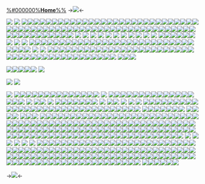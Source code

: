 [%#000000%**Home**%%](border)
 ->![](https://files.catbox.moe/m3h3e5.png)<-
 
![](https://files.catbox.moe/phf60g.PNG)
![](https://files.catbox.moe/pct622.png) 
![](https://files.catbox.moe/sl7165.png)![](https://files.catbox.moe/52b3fw.png)![](https://files.catbox.moe/jhkepv.png)![](https://files.catbox.moe/3pnoh5.png)![](https://files.catbox.moe/zeosfo.png)![](https://files.catbox.moe/3guolz.png)![](https://files.catbox.moe/mnt7mj.png)![](https://files.catbox.moe/xssdbt.png)![](https://files.catbox.moe/h0k9ee.png)![](https://files.catbox.moe/efwvm3.png)![](https://files.catbox.moe/dv1o4g.png)![](https://files.catbox.moe/9wjsys.png)![](https://files.catbox.moe/bflv38.jpg)![](https://files.catbox.moe/5htqh5.png)![](https://files.catbox.moe/vvumhe.png)![](https://files.catbox.moe/n1dt2k.png)![](https://files.catbox.moe/8m36ky.png)![](https://files.catbox.moe/0z3da4.png)![](https://files.catbox.moe/am2tyu.png)![](https://files.catbox.moe/998tq9.png)![](https://files.catbox.moe/salbxb.png)![](https://files.catbox.moe/w684uv.png)![](https://files.catbox.moe/aiw8ei.png)![](https://files.catbox.moe/3zyx0f.png)![](https://files.catbox.moe/azh0fh.png)![](https://files.catbox.moe/z8ullo.png)![](https://files.catbox.moe/2iltee.png)![](https://files.catbox.moe/p1ud3s.png)![](https://files.catbox.moe/zeosfo.png)![](https://files.catbox.moe/1wpevt.png)![](https://files.catbox.moe/wikcwm.webp)![](https://files.catbox.moe/9wyhii.png)![](https://files.catbox.moe/yrm3he.png)![](https://files.catbox.moe/y9t3fg.png)![](https://files.catbox.moe/le6p4b.png)![](https://files.catbox.moe/ayjsmv.png)![](https://files.catbox.moe/yo1w4t.png)![](https://files.catbox.moe/odcovy.png)![](https://files.catbox.moe/rwal1a.png)![](https://files.catbox.moe/mwgcok.png)![](https://files.catbox.moe/3y2rch.png)![](https://files.catbox.moe/hxbsi8.png)![](https://files.catbox.moe/2ujmqz.png)![](https://files.catbox.moe/8otroe.png)![](https://files.catbox.moe/2rw5it.png)![](https://files.catbox.moe/mfju65.png)![](https://files.catbox.moe/c05r1s.png)![](https://files.catbox.moe/fx8td3.png)![](https://files.catbox.moe/kyex87.png)![](https://files.catbox.moe/jl9ybr.png)![](https://files.catbox.moe/lbuuft.png)![](https://files.catbox.moe/3ksqx8.PNG)![](https://files.catbox.moe/75005b.png)![](https://files.catbox.moe/b5u2gv.png)![](https://files.catbox.moe/wmri32.png)![](https://files.catbox.moe/428ogt.png)![](https://files.catbox.moe/g31xih.png)![](https://files.catbox.moe/9sxjxo.png)![](https://files.catbox.moe/8qrbvt.png)![](https://files.catbox.moe/a6bhc3.png)![](https://files.catbox.moe/np4ozu.png)![](https://files.catbox.moe/5ujj9z.png)![](https://files.catbox.moe/dia9yl.png)![](https://files.catbox.moe/03s5x9.png)![](https://files.catbox.moe/j3mbh6.gif)![](https://files.catbox.moe/fit5xq.png)![](https://files.catbox.moe/ym4tlc.png)![](https://files.catbox.moe/kl1149.png)![](https://files.catbox.moe/w9f2tf.png)![](https://files.catbox.moe/yljq75.gif)![](https://files.catbox.moe/wfz134.gif)
![](https://i.postimg.cc/8CzGBJQL/ezgif-5-b746918aab.png)
![](https://i.postimg.cc/bwW0155P/Untitled1119-20230807102211.png)
![](https://i.postimg.cc/jq4hBZD6/Untitled1445-20230807101953.png)
![](https://i.postimg.cc/k4xyJyfm/Untitled1366-20230807102043.png)
![](https://i.postimg.cc/ncV1xBmy/Untitled1456-20230807101942.png)
![](https://i.postimg.cc/fyDfJ0r0/Untitled1431-20230807102020.png)
![](https://i.postimg.cc/RFzcDH9b/Untitled1327-20230807102112.png)
![](https://files.catbox.moe/3s1lh0.png)
![](https://files.catbox.moe/2sb5zw.png)
![](https://files.catbox.moe/vllcr8.png)
![](https://files.catbox.moe/b7234o.png)
![](https://files.catbox.moe/lymq7p.png)![](https://files.catbox.moe/1lu656.png)![](https://files.catbox.moe/l9tw96.png)![](https://files.catbox.moe/fq44j5.png)![](https://files.catbox.moe/aqhrlf.png)![](https://files.catbox.moe/ajendj.png) ![](https://files.catbox.moe/ocft26.gif) ![](https://files.catbox.moe/esnbtg.png) ![](https://files.catbox.moe/kep9li.png) ![](https://files.catbox.moe/uq1cuz.png)![](https://files.catbox.moe/eb5yha.png)![](https://files.catbox.moe/fvk8ov.png)![](https://files.catbox.moe/wo3a13.png)![](https://files.catbox.moe/bqjw87.png)![](https://files.catbox.moe/zw4of8.png)![](https://files.catbox.moe/8aewy4.png)![](https://files.catbox.moe/hwnhn3.png)![](https://files.catbox.moe/c76cxy.png)![](https://files.catbox.moe/zq5i4f.png)![](https://files.catbox.moe/3sk4jo.png)![](https://files.catbox.moe/0dphow.png)![](https://files.catbox.moe/i414pb.png)![](https://files.catbox.moe/9blc30.png)![](https://files.catbox.moe/bata73.png)![](https://files.catbox.moe/awq5se.png)![](https://files.catbox.moe/eaw265.png)![](https://files.catbox.moe/l30t4e.png)![](https://files.catbox.moe/6bpbia.png)![](https://files.catbox.moe/h0yn21.png)![](https://files.catbox.moe/73bs3b.png)![](https://files.catbox.moe/yw4c3v.png)![](https://files.catbox.moe/uqg7f7.png)![](https://files.catbox.moe/yqr2xn.png)![](https://files.catbox.moe/oknyzt.png)![](https://files.catbox.moe/8z8ock.gif)![](https://files.catbox.moe/bs50bs.gif)![](https://files.catbox.moe/5ldvz3.gif)![](https://files.catbox.moe/593inn.gif)![](https://files.catbox.moe/to9091.gif)![](https://files.catbox.moe/k4ifyz.gif)
![](https://files.catbox.moe/kjfwem.gif)
![](https://files.catbox.moe/tky91q.gif)
![](https://files.catbox.moe/pklt6r.gif)![](https://files.catbox.moe/9yb6ew.gif)![](https://files.catbox.moe/32d3wv.gifv)![](https://files.catbox.moe/btujsg.gif)![](https://files.catbox.moe/6o9jqp.gif)![](https://files.catbox.moe/zou41b.gif)![](https://files.catbox.moe/69q993.gif)![](https://files.catbox.moe/ifskhr.gif)![](https://files.catbox.moe/edneyn.gif)![](https://files.catbox.moe/sju9bg.gif)![](https://files.catbox.moe/ecl2nv.gif)![](https://files.catbox.moe/jy3nxq.gif)![](https://files.catbox.moe/tp814n.gif)![](https://files.catbox.moe/z20zf1.gif)![](https://files.catbox.moe/kvm83m.gif)![](https://files.catbox.moe/jzrrgm.gif)![](https://files.catbox.moe/zgpsn6.gif)![](https://files.catbox.moe/ynqhj9.gif)![](https://files.catbox.moe/09dtw1.gif)![](https://files.catbox.moe/w428ig.gif)![](https://files.catbox.moe/646x4x.gif)![](https://files.catbox.moe/lfodj1.gif)![](https://files.catbox.moe/itkl2t.gif)![](https://files.catbox.moe/mdmgyb.gif)![](https://files.catbox.moe/nesbpz.gif)![](https://files.catbox.moe/mdsn15.gif)![](https://files.catbox.moe/k1pp6g.png)![](https://files.catbox.moe/bquuz7.gif)![](https://files.catbox.moe/jdsn1j.gif)![](https://files.catbox.moe/gg7q9l.gif)![](https://files.catbox.moe/8qwimt.gif)![](https://files.catbox.moe/1jp5p7.gif)![](https://files.catbox.moe/wz3soz.png)![](https://files.catbox.moe/q7ne28.png)![](https://files.catbox.moe/hurdc6.png)![](https://files.catbox.moe/0dfqeh.PNG)![](https://files.catbox.moe/s6zgf8.gif)![](https://files.catbox.moe/6rzcav.gif)![](https://files.catbox.moe/6m4gaz.gif)![](https://files.catbox.moe/13zho8.gif)![](https://files.catbox.moe/1btdjf.gif)![](https://files.catbox.moe/q1qw6v.png)
![](https://files.catbox.moe/0dswvs.png)![](https://files.catbox.moe/1bdwjk.png)![](https://files.catbox.moe/a2zan4.png)
 
![](https://files.catbox.moe/20h0pq.png)![](https://files.catbox.moe/0jkhk9.png)![](https://files.catbox.moe/liwzm8.png)![](https://files.catbox.moe/efr17p.png)![](https://files.catbox.moe/tofh6d.png)
![](https://files.catbox.moe/2tppzn.png)
 
![](https://files.catbox.moe/lkmoqd.png)
![](https://files.catbox.moe/qjikbs.png)
 
![](https://files.catbox.moe/jopsjc.png)
![](https://files.catbox.moe/jxw9ud.png)![](https://files.catbox.moe/xqgp5i.png)![](https://files.catbox.moe/yy3gcr.png)![](https://files.catbox.moe/pwmgs7.png)![](https://files.catbox.moe/cly2vz.png)![](https://files.catbox.moe/xs4r2k.png)![](https://files.catbox.moe/12sunm.png)![](https://files.catbox.moe/u6asl5.png)![](https://files.catbox.moe/z23gxb.png)![](https://files.catbox.moe/tchqqf.png)![](https://files.catbox.moe/3zx9j7.png)![](https://files.catbox.moe/h3pdot.png)![](https://files.catbox.moe/rctjx8.png)![](https://files.catbox.moe/sy87op.png)
![](https://files.catbox.moe/41ldj0.png)
![](https://files.catbox.moe/r6ofv7.png)![](https://files.catbox.moe/hlcl89.png)![](https://files.catbox.moe/sj65cr.gif)![](https://files.catbox.moe/bhx89q.gif)![](https://files.catbox.moe/iv0lu9.gif)![](https://files.catbox.moe/obpj5e.pnj)![](https://files.catbox.moe/nbh6hz.webp)![](https://files.catbox.moe/c11y1o.png)![](https://files.catbox.moe/2hcptv.png)![](https://files.catbox.moe/u72eu6.png)![](https://files.catbox.moe/84curx.png)![](https://files.catbox.moe/kxtlef.png)![](https://files.catbox.moe/6ga3pr.png)![](https://files.catbox.moe/5gjyg9.png)![](https://files.catbox.moe/xjisva.gif)![](https://files.catbox.moe/y0ttho.png)![](https://files.catbox.moe/4sol3l.png)
![](https://files.catbox.moe/k4d5ef.png)
![](https://files.catbox.moe/aefsw3.png)![](https://files.catbox.moe/3o5b16.png)
 ![](https://files.catbox.moe/puqawf.gif)
![](https://files.catbox.moe/ni5mkf.png)![](https://files.catbox.moe/4q7bw1.png)![](https://files.catbox.moe/rcnjso.png)![](https://files.catbox.moe/4a5qdf.png)![](https://files.catbox.moe/u3axg3.png)![](https://files.catbox.moe/uhnnlm.png)![](https://files.catbox.moe/3pnoh5.png)
![](https://files.catbox.moe/q5hif9.png)
![](https://files.catbox.moe/tfuc23.png)![](https://files.catbox.moe/hvoosc.png)
![](https://files.catbox.moe/j602fi.png)
![](https://files.catbox.moe/6ya4gr.png)
![](https://files.catbox.moe/9w9ncj.png)
![](https://files.catbox.moe/to5pje.gif)![](https://files.catbox.moe/j8q85e.gif)![](https://files.catbox.moe/exrcy6.gif)![](https://files.catbox.moe/ake5vi.gif)![](https://files.catbox.moe/g7d3dc.gif)![](https://files.catbox.moe/mwu9vb.gif)![](https://files.catbox.moe/xr04pa.gif)![](https://files.catbox.moe/etpjsw.gif)![](https://files.catbox.moe/j6qdu8.gif)![](https://files.catbox.moe/yj5i1t.crdownload)![](https://files.catbox.moe/iyagcs.gif)![](https://files.catbox.moe/2oj4sa.gif)![](https://files.catbox.moe/zctudf.gif)![](https://files.catbox.moe/852vsy.gif)![](https://files.catbox.moe/jtl592.gif)![](https://files.catbox.moe/t44hl9.gif)![](https://files.catbox.moe/84124v.gif)![](https://files.catbox.moe/3306hn.gif)![](https://files.catbox.moe/rkbegg.gif)![](https://files.catbox.moe/rhhbvi.gif)![](https://files.catbox.moe/otsy9l.gif)![](https://files.catbox.moe/v7py50.gif)![](https://files.catbox.moe/tjvzhv.webp)![](https://files.catbox.moe/5d51l8.gif)![](https://files.catbox.moe/90vynw.gif)![](https://files.catbox.moe/1z2chs.gif)![](https://files.catbox.moe/3sy1rv.gif)![](https://files.catbox.moe/j2hcdc.gif)![](https://files.catbox.moe/fsh77o.gif)![](https://files.catbox.moe/ke75gm.gif)![](https://files.catbox.moe/35s8c2.gif)
![](https://files.catbox.moe/mczjm7.gif)![](https://files.catbox.moe/jdt12w.gif)![](https://files.catbox.moe/166ccb.gif)![](https://files.catbox.moe/ezdrl9.png)![](https://files.catbox.moe/z709zc.gif)![](https://files.catbox.moe/k18wl0.gif)![](https://files.catbox.moe/wu7lh2.gif) ![](https://files.catbox.moe/u9zjvs.gif)![](https://files.catbox.moe/uasegh.gif) ![](https://files.catbox.moe/qowdsg.gif)![](https://files.catbox.moe/0iz79c.gif) ![](https://files.catbox.moe/njf692.gif)![](https://files.catbox.moe/nte82k.gif)![](https://files.catbox.moe/jzpogo.gif) ![](https://files.catbox.moe/4saow9.gif)![](https://files.catbox.moe/uuby02.gif)![](https://files.catbox.moe/dspa4s.gif)![](https://files.catbox.moe/yo1bew.gif)![](https://files.catbox.moe/qhysez.png)![](https://files.catbox.moe/qgcbed.gif)![](https://files.catbox.moe/2b2hgd.gif)![](https://files.catbox.moe/ruy6bb.gif)![](https://files.catbox.moe/3aj3wg.gif)![](https://files.catbox.moe/n6thcw.gif)![](https://files.catbox.moe/qgto0m.gif)![](https://files.catbox.moe/zuowq9.gif)![](https://files.catbox.moe/qrob82.gif)![](https://files.catbox.moe/ngcvaz.png)![](https://files.catbox.moe/lo2tv4.png)![](https://files.catbox.moe/4rwtr5.png)![](https://files.catbox.moe/5gjyg9.png)![](https://files.catbox.moe/xjisva.gif)![](https://files.catbox.moe/05vqos.gif)![](https://files.catbox.moe/y0ttho.png)![](https://files.catbox.moe/1hkrpi.gif)![](https://files.catbox.moe/4ls1dv.png)![](https://files.catbox.moe/o9jh6i.gif)![](https://files.catbox.moe/t2ny7h.png)![](https://files.catbox.moe/6x8ucm.png)![](https://files.catbox.moe/ngp3fl.png)![](https://files.catbox.moe/jr5gbk.jpeg)![](https://files.catbox.moe/64l4zy.jpeg)![](https://files.catbox.moe/938vrf.jpeg)![](https://files.catbox.moe/bdxb41.jpeg)![](https://files.catbox.moe/gzq5qo.png)![](https://files.catbox.moe/iu5zdp.png)![](https://files.catbox.moe/84ax6v.png)![](https://files.catbox.moe/ppy887.png)![](https://files.catbox.moe/mqkfty.png)![](https://files.catbox.moe/mekxuj.png)![](https://files.catbox.moe/eir3gp.png)![](https://files.catbox.moe/nj9b34.png)![](https://files.catbox.moe/qy2vny.png)![](https://files.catbox.moe/zfwhpm.gif)![](https://files.catbox.moe/wf6a1u.gif)![](https://files.catbox.moe/wiaai5.gif)![](https://files.catbox.moe/dok105.gif)![](https://files.catbox.moe/n75uf7.png)![](https://files.catbox.moe/dupw0o.gif)![](https://files.catbox.moe/i8uiix.gif)![](https://files.catbox.moe/njc2v2.gif)![](https://files.catbox.moe/iq3vgb.gif)![](https://files.catbox.moe/fbdtds.gif)![](https://files.catbox.moe/7j2cn5.gif)![](https://files.catbox.moe/bcr0ag.gif)![](https://files.catbox.moe/iu7kb1.gif)![](https://files.catbox.moe/10fuz5.gif)![](https://files.catbox.moe/7j3y72.gif)![](https://files.catbox.moe/bnl8r3.gif)![](https://files.catbox.moe/azxlwc.gif)![](https://files.catbox.moe/xnf90j.gif)![](https://files.catbox.moe/i15etf.gif)![](https://files.catbox.moe/f2l7l6.gif)![](https://files.catbox.moe/qkne9l.gif)![](https://files.catbox.moe/3ee7qp.gif)![](https://files.catbox.moe/a8abhr.gif)![](https://files.catbox.moe/y5z9t6.gif)![](https://files.catbox.moe/arjc9w.gif)![](https://files.catbox.moe/t7gvle.gif)![](https://files.catbox.moe/xe181g.gif)![](https://files.catbox.moe/o0pkmw.gif)![](https://files.catbox.moe/pth49x.gif)![](https://files.catbox.moe/kvmvsd.png)![](https://files.catbox.moe/mh5e9d.webp)![](https://files.catbox.moe/sqzdoh.gif)![](https://files.catbox.moe/kvm83m.gif)![](https://files.catbox.moe/ws1gu9.gif)![](https://files.catbox.moe/bvo7zr.gif)![](https://files.catbox.moe/m5o51f.png)![](https://files.catbox.moe/h6gymd.png)![](https://files.catbox.moe/gx9n0m.gif)![](https://files.catbox.moe/qk5tlb.jpeg)![](https://files.catbox.moe/qwtw10.jpeg)![](https://files.catbox.moe/ys631j.jpeg)![](https://files.catbox.moe/svehj2.jpeg)![](https://files.catbox.moe/nltcaj.jpeg)![](https://files.catbox.moe/xlz2rb.jpeg)![](https://files.catbox.moe/iw6zdc.jpeg)![](https://files.catbox.moe/4t2s7k.jpeg)![](https://files.catbox.moe/rxo5iv.jpeg)![](https://files.catbox.moe/esxu1l.jpeg)![](https://files.catbox.moe/uhoeon.jpeg)![](https://files.catbox.moe/kti6vw.jpeg)![](https://files.catbox.moe/uzpacq.jpeg)![](https://files.catbox.moe/7zncko.jpeg)![](https://files.catbox.moe/htdvyo.jpeg)![](https://files.catbox.moe/msdp5o.png)![](https://files.catbox.moe/locg4d.png)![](https://files.catbox.moe/3m1hgf.png)![](https://files.catbox.moe/cupet4.png)![](https://files.catbox.moe/530pk9.gif)![](https://files.catbox.moe/y6jq48.png)![](https://files.catbox.moe/t6lfsj.png)![](https://files.catbox.moe/n3pflr.png)![](https://files.catbox.moe/21hx0y.png)![](https://files.catbox.moe/y1v5zb.png)![](https://files.catbox.moe/5c1le8.png)![](https://media.discordapp.net/attachments/1051713683249713233/1141030213258580058/image.png)![](https://media.discordapp.net/attachments/1051713683249713233/1141030213627674785/image.png)![](https://media.discordapp.net/attachments/1051713683249713233/1141266718770089994/61387993.png)![](https://media.discordapp.net/attachments/1051713683249713233/1142481922426155038/Tumblr_l_98962507973132.gif)![](https://media.discordapp.net/attachments/1051713683249713233/1144019595171205221/2F48C151-7DB5-49F2-B2B2-0DAEC15EA625.png)![](https://media.discordapp.net/attachments/1051713683249713233/1144019633079336970/A66D316D-9B5F-46A0-9E84-1BFF2D048DB6.png)![](https://media.discordapp.net/attachments/1051713683249713233/1144019647759405107/B650C06B-3DFF-4E67-B5B8-2821B6EEE39F.png)![](https://media.discordapp.net/attachments/1051713683249713233/1144019708266426378/IMG_2914.png)![](https://media.discordapp.net/attachments/1051713683249713233/1144019722493509662/IMG_2918.png)![](https://media.discordapp.net/attachments/1051713683249713233/1144019752025600081/67A3043A-BCB4-442B-8EC9-C431D161DE51.png)![](https://media.discordapp.net/attachments/1051713683249713233/1144019795541491722/1TzRvxm.gif)![](https://media.discordapp.net/attachments/1051713683249713233/1144020146713796689/IMG_4386.gif)![](https://media.discordapp.net/attachments/1051713683249713233/1144020109883609138/2B2C17B0-7E89-46C9-9E63-866F8CC77B72.gif)![](https://media.discordapp.net/attachments/1051713683249713233/1144020140967596153/D45EF111-579D-4964-9E01-8619BB686056.gif)
![](https://files.catbox.moe/bayypw.gif)
![](https://files.catbox.moe/7ca6td.png)![](https://files.catbox.moe/r013k2.png)
![](https://files.catbox.moe/q7foup.png)
![](https://files.catbox.moe/cp07td.png)
![](https://files.catbox.moe/sy38jm.gif)
![](https://files.catbox.moe/cdy2x4.gif)![](https://files.catbox.moe/a96gs3.gif)![](https://files.catbox.moe/w428ig.gif)![](https://files.catbox.moe/6o9jqp.gif)![](https://files.catbox.moe/o6x4nb.gif)![](https://files.catbox.moe/61pltb.gif)![](https://files.catbox.moe/bust2t.gif)![](https://files.catbox.moe/axrxx3.gif)![](https://files.catbox.moe/g2b0gr.png)![](https://files.catbox.moe/i5bn6i.png)![](https://files.catbox.moe/7nzm1v.gif)![](https://files.catbox.moe/6551s6.png)![](https://files.catbox.moe/x941wb.png)![](https://files.catbox.moe/rkqkjz.jpeg)![](https://files.catbox.moe/90xvib.png)![](https://files.catbox.moe/oh0dmz.jpeg)![](https://files.catbox.moe/q1cbj7.jpeg)![](https://files.catbox.moe/c62lpu.png)![](https://files.catbox.moe/4bp714.png)![](https://files.catbox.moe/ym17x0.png)![](https://files.catbox.moe/bjkzom.png)![](https://files.catbox.moe/irolbg.png)![](https://files.catbox.moe/rkyal7.jpeg)![](https://files.catbox.moe/8ieaf5.png)![](https://files.catbox.moe/sepaeg.png)![](https://files.catbox.moe/14amhd.jpeg)![](https://files.catbox.moe/f3433a.gif)![](https://files.catbox.moe/8feudw.gif)![](https://files.catbox.moe/8iffud.gif)![](https://files.catbox.moe/xjzw4o.gif)![](https://files.catbox.moe/xstnvb.gif)![](https://files.catbox.moe/asil28.gif)![](https://files.catbox.moe/hccn1m.gif)![](https://files.catbox.moe/vxvflx.gif)![](https://files.catbox.moe/tls1ve.gif)![](https://files.catbox.moe/n38l1p.gif)![](https://files.catbox.moe/fedwup.gif)![](https://files.catbox.moe/xpn9l4.gif)![](https://files.catbox.moe/31rcec.gif)![](https://files.catbox.moe/arjc9w.gif)![](https://files.catbox.moe/hu41hq.gif)![](https://files.catbox.moe/dupw0o.gif)![](https://files.catbox.moe/sweqrk.gif)![](https://files.catbox.moe/axrxx3.gif)![](https://files.catbox.moe/kgo8ww.gif)![](https://files.catbox.moe/ro4cf8.gif)![](https://files.catbox.moe/pd65s1.gif)![](https://files.catbox.moe/7u3fu4.jpeg)![](https://files.catbox.moe/3p7c3z.gif)![](https://files.catbox.moe/y64eg7.gif)![](https://files.catbox.moe/ctlxrc.gif)![](https://files.catbox.moe/h3mtun.gif)![](https://files.catbox.moe/uxfswq.gif)![](https://files.catbox.moe/z16nb9.gif)![](https://files.catbox.moe/uok8r8.gif)![](https://files.catbox.moe/nu3ygz.gif)![](https://files.catbox.moe/fddg1d.jpeg)![](https://files.catbox.moe/rwyxjp.jpeg)![](https://files.catbox.moe/91q148.gif)![](https://files.catbox.moe/e0advp.png)![](https://files.catbox.moe/movyea.gif)![](https://files.catbox.moe/wmn6qe.gif)![](https://files.catbox.moe/lswfyb.gif)![](https://files.catbox.moe/btd5pl.gif)![](https://files.catbox.moe/ynqhj9.gif)![](https://files.catbox.moe/rp8kge.gif)![](https://files.catbox.moe/j34qta.gif)![](https://files.catbox.moe/iymbdo.gif)![](https://files.catbox.moe/dcrux5.gif)![](https://files.catbox.moe/do74zi.gif)![](https://files.catbox.moe/smy12d.gif)![](https://files.catbox.moe/ome77u.gif)![](https://files.catbox.moe/fvze1i.gif)![](https://files.catbox.moe/y75la4.GIF)![](https://files.catbox.moe/x913j9.gif)![](https://files.catbox.moe/trjxby.gif)![](https://files.catbox.moe/x2xvdt.gif)![](https://files.catbox.moe/gx952v.gif)![](https://files.catbox.moe/x2xvdt.gif)![](https://files.catbox.moe/sy2muf.gif)![](https://files.catbox.moe/plmze3.gif)![](https://files.catbox.moe/j5sdat.gif)![](https://files.catbox.moe/l61b8m.gif)![](https://files.catbox.moe/xb8n9p.gif)![](https://files.catbox.moe/3pgb08.gif)![](https://files.catbox.moe/fjftg4.gif)![](https://files.catbox.moe/karvbx.gif)![](https://files.catbox.moe/uuby02.gif)![](https://files.catbox.moe/z1t0s2.gif)![](https://files.catbox.moe/8al0n1.gif)![](https://files.catbox.moe/010p0h.gif)![](https://files.catbox.moe/b4ac98.gif)![](https://files.catbox.moe/h0jqx4.gif)![](https://files.catbox.moe/mavvxa.gif)![](https://files.catbox.moe/ymq8gz.gif)![](https://files.catbox.moe/x1x0fr.gif)![](https://files.catbox.moe/xllklh.gif)![](https://files.catbox.moe/sijegr.gif)![](https://files.catbox.moe/1mqwiu.gif)![](https://files.catbox.moe/t8oqxy.gif)![](https://files.catbox.moe/g0zjjt.gif)![](https://files.catbox.moe/jfadok.gif)![](https://files.catbox.moe/trwm0c.gif)![](https://files.catbox.moe/momgpe.gif)![](https://files.catbox.moe/cik6fl.gif)![](https://files.catbox.moe/9ovtgt.gif)![](https://files.catbox.moe/ox610f.gif)![](https://files.catbox.moe/8hqwq0.gif)![](https://files.catbox.moe/l2cyk8.gif)![](https://files.catbox.moe/u2xehw.png)
![](https://files.catbox.moe/d1rlh6.gif)![](https://files.catbox.moe/q4ko23.gif)![](https://files.catbox.moe/gw4ag9.gif)![](https://files.catbox.moe/l8w0lx.gif)![](https://files.catbox.moe/luvs16.gif)![](https://files.catbox.moe/gw4ag9.gif)
 
->![](https://files.catbox.moe/2cigqz.png)<-